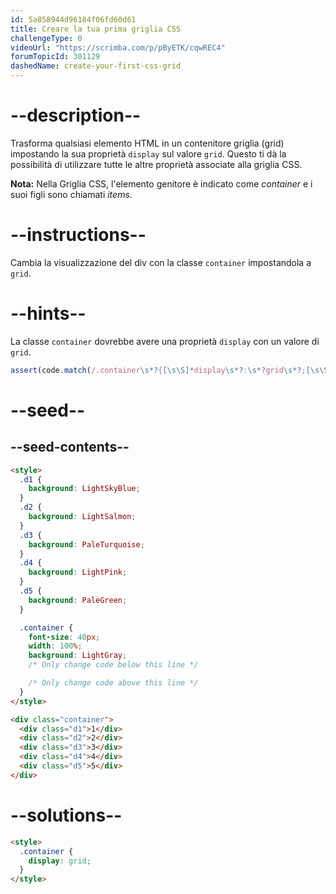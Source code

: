 ```yaml
---
id: 5a858944d96184f06fd60d61
title: Creare la tua prima griglia CSS
challengeType: 0
videoUrl: "https://scrimba.com/p/pByETK/cqwREC4"
forumTopicId: 301129
dashedName: create-your-first-css-grid
---
```


# --description--

Trasforma qualsiasi elemento HTML in un contenitore griglia (grid) impostando la sua proprietà `display` sul valore `grid`. Questo ti dà la possibilità di utilizzare tutte le altre proprietà associate alla griglia CSS.

**Nota:** Nella Griglia CSS, l'elemento genitore è indicato come <dfn>container</dfn> e i suoi figli sono chiamati <dfn>items</dfn>.

# --instructions--

Cambia la visualizzazione del div con la classe `container` impostandola a `grid`.

# --hints--

La classe `container` dovrebbe avere una proprietà `display` con un valore di `grid`.

```js
assert(code.match(/.container\s*?{[\s\S]*display\s*?:\s*?grid\s*?;[\s\S]*}/gi));
```

# --seed--

## --seed-contents--

```html
<style>
  .d1 {
    background: LightSkyBlue;
  }
  .d2 {
    background: LightSalmon;
  }
  .d3 {
    background: PaleTurquoise;
  }
  .d4 {
    background: LightPink;
  }
  .d5 {
    background: PaleGreen;
  }

  .container {
    font-size: 40px;
    width: 100%;
    background: LightGray;
    /* Only change code below this line */

    /* Only change code above this line */
  }
</style>

<div class="container">
  <div class="d1">1</div>
  <div class="d2">2</div>
  <div class="d3">3</div>
  <div class="d4">4</div>
  <div class="d5">5</div>
</div>
```

# --solutions--

```html
<style>
  .container {
    display: grid;
  }
</style>
```
